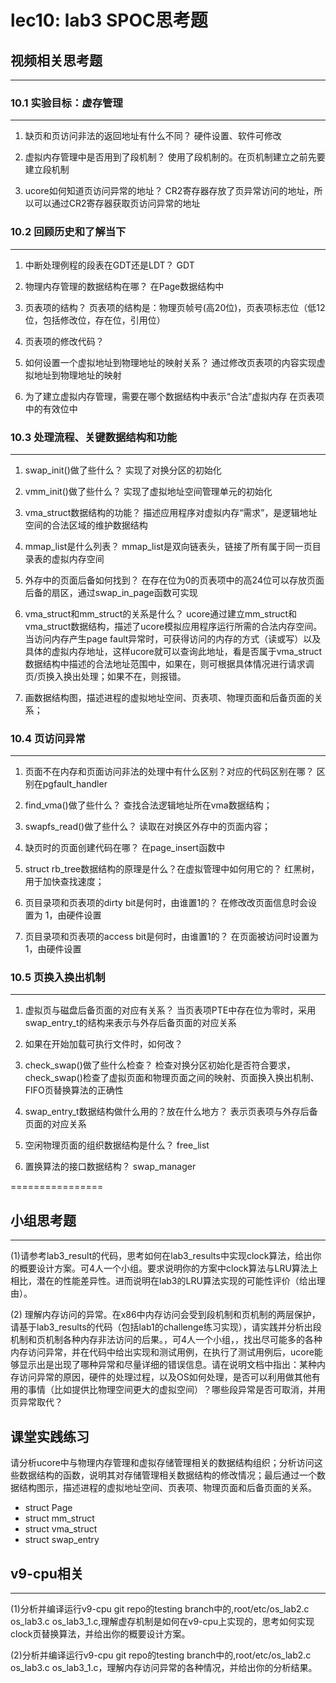 # lec10: lab3 SPOC思考题

## 视频相关思考题
---
### 10.1 实验目标：虚存管理
---

1. 缺页和页访问非法的返回地址有什么不同？
硬件设置、软件可修改

2. 虚拟内存管理中是否用到了段机制？
使用了段机制的。在页机制建立之前先要建立段机制

3. ucore如何知道页访问异常的地址？
CR2寄存器存放了页异常访问的地址，所以可以通过CR2寄存器获取页访问异常的地址

### 10.2 回顾历史和了解当下
---

1. 中断处理例程的段表在GDT还是LDT？
GDT

2. 物理内存管理的数据结构在哪？
在Page数据结构中

3. 页表项的结构？
页表项的结构是：物理页帧号(高20位)，页表项标志位（低12位，包括修改位，存在位，引用位）

4. 页表项的修改代码？
 
5. 如何设置一个虚拟地址到物理地址的映射关系？
 通过修改页表项的内容实现虚拟地址到物理地址的映射
 
6. 为了建立虚拟内存管理，需要在哪个数据结构中表示“合法”虚拟内存
 在页表项中的有效位中
 
### 10.3 处理流程、关键数据结构和功能
---

1. swap_init()做了些什么？
实现了对换分区的初始化

2. vmm_init()做了些什么？
实现了虚拟地址空间管理单元的初始化

3. vma_struct数据结构的功能？
描述应用程序对虚拟内存“需求”，是逻辑地址空间的合法区域的维护数据结构

4. mmap_list是什么列表？
mmap_list是双向链表头，链接了所有属于同一页目录表的虚拟内存空间

5. 外存中的页面后备如何找到？
在存在位为0的页表项中的高24位可以存放页面后备的扇区，通过swap_in_page函数可实现

6. vma_struct和mm_struct的关系是什么？
ucore通过建立mm_struct和vma_struct数据结构，描述了ucore模拟应用程序运行所需的合法内存空间。当访问内存产生page fault异常时，可获得访问的内存的方式（读或写）以及具体的虚拟内存地址，这样ucore就可以查询此地址，看是否属于vma_struct数据结构中描述的合法地址范围中，如果在，则可根据具体情况进行请求调页/页换入换出处理；如果不在，则报错。

7. 画数据结构图，描述进程的虚拟地址空间、页表项、物理页面和后备页面的关系；

### 10.4 页访问异常
---

1. 页面不在内存和页面访问非法的处理中有什么区别？对应的代码区别在哪？
区别在pgfault_handler

1. find_vma()做了些什么？
查找合法逻辑地址所在vma数据结构；
 
1. swapfs_read()做了些什么？
读取在对换区外存中的页面内容；
 
1. 缺页时的页面创建代码在哪？
在page_insert函数中

1. struct rb_tree数据结构的原理是什么？在虚拟管理中如何用它的？
红黑树，用于加快查找速度；
 
1. 页目录项和页表项的dirty bit是何时，由谁置1的？
在修改改页面信息时会设置为 1，由硬件设置

1. 页目录项和页表项的access bit是何时，由谁置1的？
在页面被访问时设置为1，由硬件设置

### 10.5 页换入换出机制
---

1. 虚拟页与磁盘后备页面的对应有关系？
当页表项PTE中存在位为零时，采用swap_entry_t的结构来表示与外存后备页面的对应关系

1. 如果在开始加载可执行文件时，如何改？
 
1. check_swap()做了些什么检查？
检查对换分区初始化是否符合要求，check_swap()检查了虚拟页面和物理页面之间的映射、页面换入换出机制、FIFO页替换算法的正确性
 
1. swap_entry_t数据结构做什么用的？放在什么地方？
表示页表项与外存后备页面的对应关系

1. 空闲物理页面的组织数据结构是什么？
free_list 

1. 置换算法的接口数据结构？
swap_manager

================


## 小组思考题
---
(1)请参考lab3_result的代码，思考如何在lab3_results中实现clock算法，给出你的概要设计方案。可4人一个小组。要求说明你的方案中clock算法与LRU算法上相比，潜在的性能差异性。进而说明在lab3的LRU算法实现的可能性评价（给出理由）。

(2) 理解内存访问的异常。在x86中内存访问会受到段机制和页机制的两层保护，请基于lab3_results的代码（包括lab1的challenge练习实现），请实践并分析出段机制和页机制各种内存非法访问的后果。，可4人一个小组，，找出尽可能多的各种内存访问异常，并在代码中给出实现和测试用例，在执行了测试用例后，ucore能够显示出是出现了哪种异常和尽量详细的错误信息。请在说明文档中指出：某种内存访问异常的原因，硬件的处理过程，以及OS如何处理，是否可以利用做其他有用的事情（比如提供比物理空间更大的虚拟空间）？哪些段异常是否可取消，并用页异常取代？

## 课堂实践练习

请分析ucore中与物理内存管理和虚拟存储管理相关的数据结构组织；分析访问这些数据结构的函数，说明其对存储管理相关数据结构的修改情况；最后通过一个数据结构图示，描述进程的虚拟地址空间、页表项、物理页面和后备页面的关系。

 * struct Page
 * struct mm_struct
 * struct vma_struct
 * struct swap_entry

## v9-cpu相关
---
(1)分析并编译运行v9-cpu git repo的testing branch中的,root/etc/os_lab2.c os_lab3.c os_lab3_1.c,理解虚存机制是如何在v9-cpu上实现的，思考如何实现clock页替换算法，并给出你的概要设计方案。

(2)分析并编译运行v9-cpu git repo的testing branch中的,root/etc/os_lab2.c os_lab3.c os_lab3_1.c，理解内存访问异常的各种情况，并给出你的分析结果。
